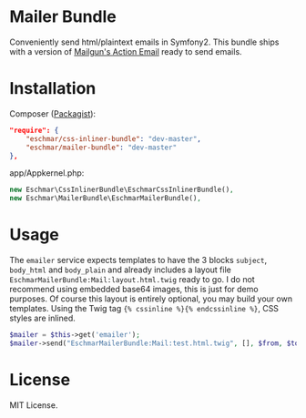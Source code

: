 # Mailer Bundle
Conveniently send html/plaintext emails in Symfony2. This bundle ships with a version of [Mailgun's Action Email](https://github.com/mailgun/transactional-email-templates) ready to send emails.

# Installation
Composer (<a href="https://packagist.org/packages/eschmar/mailer-bundle" target="_blank">Packagist</a>):
```json
"require": {
    "eschmar/css-inliner-bundle": "dev-master",
    "eschmar/mailer-bundle": "dev-master"
},
```

app/Appkernel.php:
```php
new Eschmar\CssInlinerBundle\EschmarCssInlinerBundle(),
new Eschmar\MailerBundle\EschmarMailerBundle(),
```

# Usage
The ``emailer`` service expects templates to have the 3 blocks ``subject``, ``body_html`` and ``body_plain`` and already includes a layout file ``EschmarMailerBundle:Mail:layout.html.twig`` ready to go. I do not recommend using embedded base64 images, this is just for demo purposes. Of course this layout is entirely optional, you may build your own templates. Using the Twig tag ``{% cssinline %}{% endcssinline %}``, CSS styles are inlined.

````php
$mailer = $this->get('emailer');
$mailer->send("EschmarMailerBundle:Mail:test.html.twig", [], $from, $to[, $bcc]);
````

# License
MIT License.